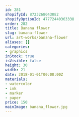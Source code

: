 ```yaml
---
id: 281
shopifyId: 8723268043082
shopifyOptionId: 47772440363338
order: 282
title: Banana flower
slug: banana-flower
url: art-works/banana-flower
aliases: []
categories:
- graphics
inStock: true
isVisible: false
height: 30
width: 21
date: 2018-01-01T00:00:00Z
materials:
- watercolor
- ink
- marker
- paper
price: 150
mainImage: banana_flower.jpg
---
```

